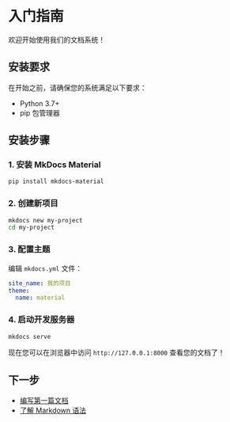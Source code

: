 # 入门指南

欢迎开始使用我们的文档系统！

## 安装要求

在开始之前，请确保您的系统满足以下要求：

- Python 3.7+
- pip 包管理器

## 安装步骤

### 1. 安装 MkDocs Material

```bash
pip install mkdocs-material
```

### 2. 创建新项目

```bash
mkdocs new my-project
cd my-project
```

### 3. 配置主题

编辑 `mkdocs.yml` 文件：

```yaml
site_name: 我的项目
theme:
  name: material
```

### 4. 启动开发服务器

```bash
mkdocs serve
```

现在您可以在浏览器中访问 `http://127.0.0.1:8000` 查看您的文档了！

## 下一步

- [编写第一篇文档](../tutorials/first-document.md)
- [了解 Markdown 语法](../reference/markdown.md)